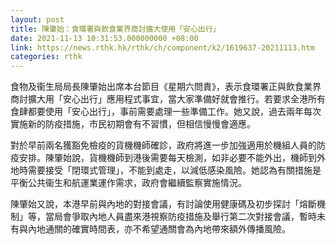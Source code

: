 ```yaml
---
layout: post
title: 陳肇始：食環署與飲食業界商討擴大使用「安心出行」
date: 2021-11-13 10:31:53.000000000 +08:00
link: https://news.rthk.hk/rthk/ch/component/k2/1619637-20211113.htm
categories: rthk
---
```


食物及衞生局局長陳肇始出席本台節目《星期六問責》，表示食環署正與飲食業界商討擴大用「安心出行」應用程式事宜，當大家準備好就會推行。若要求全港所有食肆都要使用「安心出行」，事前需要處理一些準備工作。她又說，過去兩年每次實施新的防疫措施，市民初期會有不習慣，但相信慢慢會適應。

對於早前兩名獲豁免檢疫的貨機機師確診，政府將進一步加強適用於機組人員的防疫安排。陳肇始說，貨機機師到港後需要每天檢測，如非必要不能外出，機師到外地時需要接受「閉環式管理」，不能到處走，以減低感染風險。她認為有關措施是平衡公共衞生和航運業運作需求，政府會繼續監察實施情況。

陳肇始又說，本港早前與內地的對接會議，有討論使用健康碼及初步探討「熔斷機制」等，當局會爭取內地人員盡來港視察防疫措施及舉行第二次對接會議，暫時未有與內地通關的確實時間表，亦不希望通關會為內地帶來額外傳播風險。
